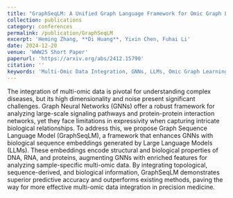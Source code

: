 ```yaml
---
title: "GraphSeqLM: A Unified Graph Language Framework for Omic Graph Learning"
collection: publications
category: conferences
permalink: /publication/GraphSeqLM
excerpt: 'Heming Zhang, **Di Huang**, Yixin Chen, Fuhai Li'
date: 2024-12-20
venue: 'WWW25 Short Paper'
paperurl: 'https://arxiv.org/abs/2412.15790'
citation: ''
keywords: 'Multi-Omic Data Integration, GNNs, LLMs, Omic Graph Learning'
---
```


The integration of multi-omic data is pivotal for understanding complex diseases, but its high dimensionality and noise present significant challenges. Graph Neural Networks (GNNs) offer a robust framework for analyzing large-scale signaling pathways and protein-protein interaction networks, yet they face limitations in expressivity when capturing intricate biological relationships. To address this, we propose Graph Sequence Language Model (GraphSeqLM), a framework that enhances GNNs with biological sequence embeddings generated by Large Language Models (LLMs). These embeddings encode structural and biological properties of DNA, RNA, and proteins, augmenting GNNs with enriched features for analyzing sample-specific multi-omic data. By integrating topological, sequence-derived, and biological information, GraphSeqLM demonstrates superior predictive accuracy and outperforms existing methods, paving the way for more effective multi-omic data integration in precision medicine.
